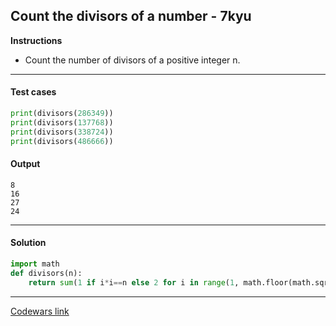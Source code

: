 ## Count the divisors of a number - 7kyu

**Instructions**

- Count the number of divisors of a positive integer n.

---

#### Test cases

```python
print(divisors(286349))
print(divisors(137768))
print(divisors(338724))
print(divisors(486666))
```

#### Output
```
8
16
27
24
```

---

#### Solution

```python
import math
def divisors(n):
    return sum(1 if i*i==n else 2 for i in range(1, math.floor(math.sqrt(n)+1)) if not n%i)
```

---

[Codewars link](https://www.codewars.com/kata/542c0f198e077084c0000c2e)
